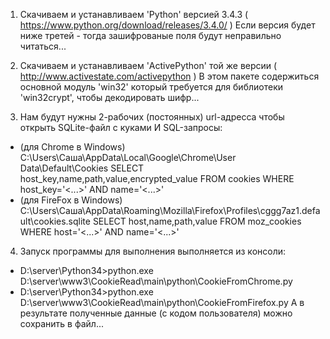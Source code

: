 1. Скачиваем и устанавливаем 'Python' версией 3.4.3 ( https://www.python.org/download/releases/3.4.0/ )
   Если версия будет ниже третей - тогда зашифрованые поля будут неправильно читаться...
   
2. Скачиваем и устанавливаем 'ActivePython' той же версии ( http://www.activestate.com/activepython )
   В этом пакете содержиться основной модуль 'win32' который требуется для библиотеки 'win32crypt', чтобы декодировать шифр...
   
3. Нам будут нужны 2-рабочих (постоянных) url-адресса чтобы открыть SQLite-файл с куками И SQL-запросы:
- (для Chrome в Windows) C:\Users\Саша\AppData\Local\Google\Chrome\User Data\Default\Cookies
                         SELECT host_key,name,path,value,encrypted_value FROM cookies WHERE host_key='<...>' AND name='<...>'
- (для FireFox в Windows) C:\Users\Саша\AppData\Roaming\Mozilla\Firefox\Profiles\cggg7az1.default\cookies.sqlite
                          SELECT host,name,path,value FROM moz_cookies WHERE host='<...>' AND name='<...>'
                          
4. Запуск программы для выполнения выполняется из консоли:
- D:\server\Python34>python.exe D:\server\www3\CookieRead\main\python\CookieFromChrome.py
- D:\server\Python34>python.exe D:\server\www3\CookieRead\main\python\CookieFromFirefox.py
А в результате полученные данные (с кодом пользователя) можно сохранить в файл...